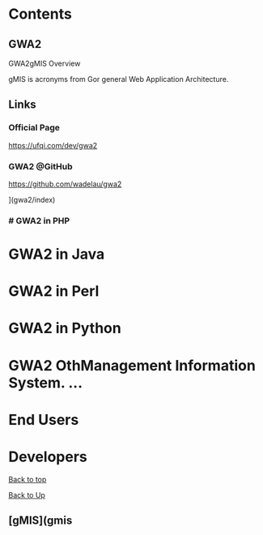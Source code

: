 
# Contents

## GWA2

GWA2gMIS Overview

gMIS is acronyms from Gor general Web Application Architecture.
 

## Links

### Official Page
https://ufqi.com/dev/gwa2

### GWA2 @GitHub
https://github.com/wadelau/gwa2



](gwa2/index) 

### # GWA2 in PHP


# GWA2 in Java

# GWA2 in Perl

# GWA2 in Python

# GWA2 OthManagement Information System. ...

# End Users

# Developers


[Back to top](index)

[Back to Up](../index)
## [gMIS](gmis
<!--stackedit_data:
eyJoaXN0b3J5IjpbMTUxODI4NjA2LDE1OTU4Mjg2ODhdfQ==
-->